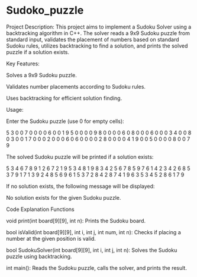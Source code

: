 # Sudoko_puzzle
Project Description:
This project aims to implement a Sudoku Solver using a backtracking algorithm in C++. The solver reads a 9x9 Sudoku puzzle from standard input, validates the placement of numbers based on standard Sudoku rules, utilizes backtracking to find a solution, and prints the solved puzzle if a solution exists.

Key Features:

Solves a 9x9 Sudoku puzzle.

Validates number placements according to Sudoku rules.

Uses backtracking for efficient solution finding.

Usage:

Enter the Sudoku puzzle (use 0 for empty cells):

5 3 0 0 7 0 0 0 0
6 0 0 1 9 5 0 0 0
0 9 8 0 0 0 0 6 0
8 0 0 0 6 0 0 0 3
4 0 0 8 0 3 0 0 1
7 0 0 0 2 0 0 0 6
0 6 0 0 0 0 2 8 0
0 0 0 4 1 9 0 0 5
0 0 0 0 8 0 0 7 9

The solved Sudoku puzzle will be printed if a solution exists:


5 3 4 6 7 8 9 1 2
6 7 2 1 9 5 3 4 8
1 9 8 3 4 2 5 6 7
8 5 9 7 6 1 4 2 3
4 2 6 8 5 3 7 9 1
7 1 3 9 2 4 8 5 6
9 6 1 5 3 7 2 8 4
2 8 7 4 1 9 6 3 5
3 4 5 2 8 6 1 7 9

If no solution exists, the following message will be displayed:


No solution exists for the given Sudoku puzzle.

Code Explanation
Functions

void print(int board[9][9], int n): Prints the Sudoku board.

bool isValid(int board[9][9], int i, int j, int num, int n): Checks if placing a number at the given position is valid.

bool SudokuSolver(int board[9][9], int i, int j, int n): Solves the Sudoku puzzle using backtracking.

int main(): Reads the Sudoku puzzle, calls the solver, and prints the result.

